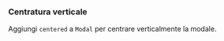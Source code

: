 ### Centratura verticale

Aggiungi `centered` a `Modal` per centrare verticalmente la modale.

<!-- STORY -->